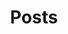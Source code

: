 ---
title: "Posts"
description: "Blog"
permalink: /blog/
layout: posts
author_profile: false
comments: true
---